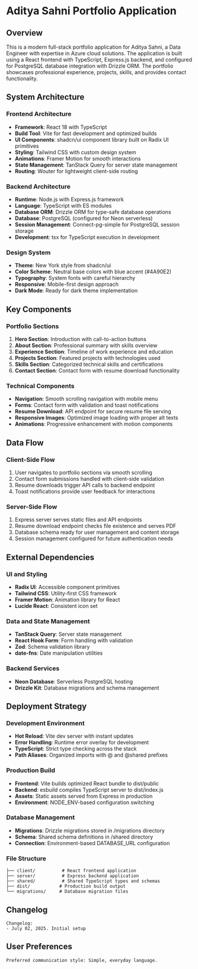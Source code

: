 # Aditya Sahni Portfolio Application

## Overview

This is a modern full-stack portfolio application for Aditya Sahni, a Data Engineer with expertise in Azure cloud solutions. The application is built using a React frontend with TypeScript, Express.js backend, and configured for PostgreSQL database integration with Drizzle ORM. The portfolio showcases professional experience, projects, skills, and provides contact functionality.

## System Architecture

### Frontend Architecture
- **Framework**: React 18 with TypeScript
- **Build Tool**: Vite for fast development and optimized builds
- **UI Components**: shadcn/ui component library built on Radix UI primitives
- **Styling**: Tailwind CSS with custom design system
- **Animations**: Framer Motion for smooth interactions
- **State Management**: TanStack Query for server state management
- **Routing**: Wouter for lightweight client-side routing

### Backend Architecture
- **Runtime**: Node.js with Express.js framework
- **Language**: TypeScript with ES modules
- **Database ORM**: Drizzle ORM for type-safe database operations
- **Database**: PostgreSQL (configured for Neon serverless)
- **Session Management**: Connect-pg-simple for PostgreSQL session storage
- **Development**: tsx for TypeScript execution in development

### Design System
- **Theme**: New York style from shadcn/ui
- **Color Scheme**: Neutral base colors with blue accent (#4A90E2)
- **Typography**: System fonts with careful hierarchy
- **Responsive**: Mobile-first design approach
- **Dark Mode**: Ready for dark theme implementation

## Key Components

### Portfolio Sections
1. **Hero Section**: Introduction with call-to-action buttons
2. **About Section**: Professional summary with skills overview
3. **Experience Section**: Timeline of work experience and education
4. **Projects Section**: Featured projects with technologies used
5. **Skills Section**: Categorized technical skills and certifications
6. **Contact Section**: Contact form with resume download functionality

### Technical Components
- **Navigation**: Smooth scrolling navigation with mobile menu
- **Forms**: Contact form with validation and toast notifications
- **Resume Download**: API endpoint for secure resume file serving
- **Responsive Images**: Optimized image loading with proper alt texts
- **Animations**: Progressive enhancement with motion components

## Data Flow

### Client-Side Flow
1. User navigates to portfolio sections via smooth scrolling
2. Contact form submissions handled with client-side validation
3. Resume downloads trigger API calls to backend endpoint
4. Toast notifications provide user feedback for interactions

### Server-Side Flow
1. Express server serves static files and API endpoints
2. Resume download endpoint checks file existence and serves PDF
3. Database schema ready for user management and content storage
4. Session management configured for future authentication needs

## External Dependencies

### UI and Styling
- **Radix UI**: Accessible component primitives
- **Tailwind CSS**: Utility-first CSS framework
- **Framer Motion**: Animation library for React
- **Lucide React**: Consistent icon set

### Data and State Management
- **TanStack Query**: Server state management
- **React Hook Form**: Form handling with validation
- **Zod**: Schema validation library
- **date-fns**: Date manipulation utilities

### Backend Services
- **Neon Database**: Serverless PostgreSQL hosting
- **Drizzle Kit**: Database migrations and schema management

## Deployment Strategy

### Development Environment
- **Hot Reload**: Vite dev server with instant updates
- **Error Handling**: Runtime error overlay for development
- **TypeScript**: Strict type checking across the stack
- **Path Aliases**: Organized imports with @ and @shared prefixes

### Production Build
- **Frontend**: Vite builds optimized React bundle to dist/public
- **Backend**: esbuild compiles TypeScript server to dist/index.js
- **Assets**: Static assets served from Express in production
- **Environment**: NODE_ENV-based configuration switching

### Database Management
- **Migrations**: Drizzle migrations stored in /migrations directory
- **Schema**: Shared schema definitions in /shared directory
- **Connection**: Environment-based DATABASE_URL configuration

### File Structure
```
├── client/          # React frontend application
├── server/          # Express backend application
├── shared/          # Shared TypeScript types and schemas
├── dist/           # Production build output
└── migrations/     # Database migration files
```

## Changelog

```
Changelog:
- July 02, 2025. Initial setup
```

## User Preferences

```
Preferred communication style: Simple, everyday language.
```